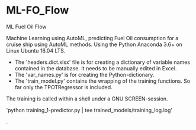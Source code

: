 # ML-FO_Flow
ML Fuel Oil Flow

Machine Learning using AutoML, predicting Fuel Oil consumption for a cruise ship using AutoML methods. Using the Python Anaconda 3.6+ on Linux Ubuntu 16.04 LTS.

- The 'headers.dict.xlsx' file is for creating a dictionary of variable names
contained in the database. It needs to be manually edited in Excel.
- The 'var_names.py' is for creating the Python-dictionary.
- The 'train_model.py' contains the wrapping of the training functions. So far only the TPOTRegressor is included.

The training is called within a shell under a GNU SCREEN-session.

'python training_1-predictor.py | tee trained_models/training_log.log'

.
